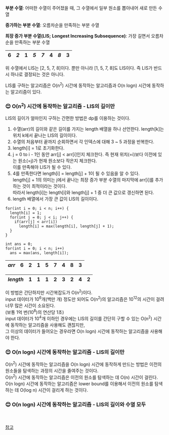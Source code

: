 **부분 수열**: 어떠한 수열이 주어졌을 때, 그 수열에서 일부 원소를 뽑아내어 새로 만든 수열

**증가하는 부분 수열**: 오름차순을 만족하는 부분 수열

**최장 증가 부분 수열(LIS; Longest Increasing Subsequence)**: 가장 길면서 오름차순을 만족하는 부분 수열

|6|*2*|1|*5*|*7*|4|*8*|3|
|---|---|---|---|---|---|---|---|

위 수열에서 LIS는 [2, 5, 7, 8]이다. 뿐만 아니라 [1, 5, 7, 8]도 LIS이다. 즉 LIS가 반드시 하나로 결정되는 것은 아니다.

LIS를 구하는 알고리즘은 O(n<sup>2</sup>) 시간에 동작하는 알고리즘과 O(n logn) 시간에 동작하는 알고리즘이 있다.

### :blush: O(n<sup>2</sup>) 시간에 동작하는 알고리즘 - LIS의 길이만
LIS의 길이가 얼마인지 구하는 간편한 방법은 dp를 이용하는 것이다.  
1. 수열(arr)의 길이와 같은 길이를 가지는 length 배열을 하나 선언한다. length[k]는 위치 k에서 끝나는 LIS의 길이이다.
2. 수열의 처음부터 끝까지 순회하면서 각 인덱스에 대해 3 ~ 5 과정을 반복한다. 
3. length[i] = 1로 초기화한다.
4. j = 0 to i - 1인 동안 arr[j] < arr[i]인지 체크한다. 즉 현재 위치(=i)보다 이전에 있는 원소(=j)가 현재 원소보다 작은지 체크한다.  
이를 만족해야 LIS가 될 수 있다.
5. 4를 만족한다면 length[i] = length[j] + 1이 될 수 있음을 알 수 있다.  
length[j] + 1의 의미는 j에서 끝나는 최장 증가 부분 수열의 마지막에 arr[i]를 추가하는 것이 최적이라는 것이다.  
따라서 length[i]는 length[i]와 length[j] + 1 중 더 큰 값으로 갱신하면 된다.
6. length 배열에서 가장 큰 값이 LIS의 길이이다.
```
for(int i = 0; i < n; i++) {
  length[i] = 1;
  for(int j = 0; j < i; j++) {
    if(arr[j] < arr[i])
      length[i] = max(length[i], length[j] + 1);
  }
}

int ans = 0;
for(int i = 0; i < n; i++)
  ans = max(ans, length[i]);
```
|*arr*|6|2|1|5|7|4|8|3|
|---|---|---|---|---|---|---|---|---|

|*length*|1|1|1|2|3|2|4|2|
|---|---|---|---|---|---|---|---|---|

이 방법은 간단하지만 시간복잡도가 O(n<sup>2</sup>)이다.  
input 데이터가 10<sup>6</sup>개(백만 개) 정도만 되어도 O(n<sup>2</sup>)의 알고리즘은 10<sup>12</sup>의 시간이 걸려 너무 많은 시간이 소요된다.  
(보통 1억 번(10<sup>8</sup>)의 연산당 1초)  
input 데이터가 10<sup>4</sup>개 이하인 경우에는 LIS의 길이를 간단히 구할 수 있는 O(n<sup>2</sup>) 시간에 동작하는 알고리즘을 사용해도 괜찮지만,  
그 이상의 데이터가 들어오는 경우라면 O(n logn) 시간에 동작하는 알고리즘을 사용해야 한다.

### :blush: O(n logn) 시간에 동작하는 알고리즘 - LIS의 길이만
O(n<sup>2</sup>) 시간에 동작하는 알고리즘을 O(n logn) 시간에 동작하게 만드는 방법은 이전의 원소들을 탐색하는 과정의 시간을 줄여주는 것이다.  
O(n<sup>2</sup>) 시간에 동작하는 알고리즘은 이전의 원소를 탐색하는 데 O(n) 시간이 걸린다.  
O(n logn) 시간에 동작하는 알고리즘은 lower bound를 이용해서 이전의 원소를 탐색하는 데 O(log n) 시간이 걸리게 하는 것이다.

### :blush: O(n logn) 시간에 동작하는 알고리즘 - LIS의 길이와 수열 모두


<br/><br/>
[참고](https://rebro.kr/33)
